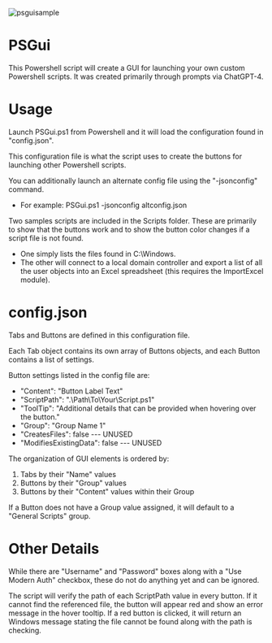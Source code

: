 ![psguisample](https://user-images.githubusercontent.com/132730427/236600874-23b1b6dc-8009-4f64-b31a-f618f6441c21.png)

# PSGui

This Powershell script will create a GUI for launching your own custom Powershell scripts.  It was created primarily through prompts via ChatGPT-4.

# Usage
Launch PSGui.ps1 from Powershell and it will load the configuration found in "config.json".

This configuration file is what the script uses to create the buttons for launching other Powershell scripts.

You can additionally launch an alternate config file using the "-jsonconfig" command.
* For example: PSGui.ps1 -jsonconfig altconfig.json

Two samples scripts are included in the Scripts folder.  These are primarily to show that the buttons work and to show the button color changes if a script file is not found.
* One simply lists the files found in C:\Windows\.
* The other will connect to a local domain controller and export a list of all the user objects into an Excel spreadsheet (this requires the ImportExcel module).

# config.json
Tabs and Buttons are defined in this configuration file.

Each Tab object contains its own array of Buttons objects, and each Button contains a list of settings.

Button settings listed in the config file are:
* "Content": "Button Label Text"
* "ScriptPath": ".\\Path\\To\\Your\\Script.ps1"
* "ToolTip": "Additional details that can be provided when hovering over the button."
* "Group": "Group Name 1"
* "CreatesFiles": false --- UNUSED
* "ModifiesExistingData": false --- UNUSED

The organization of GUI elements is ordered by:
1. Tabs by their "Name" values
2. Buttons by their "Group" values
3. Buttons by their "Content" values within their Group

If a Button does not have a Group value assigned, it will default to a "General Scripts" group.

# Other Details
While there are "Username" and "Password" boxes along with a "Use Modern Auth" checkbox, these do not do anything yet and can be ignored.

The script will verify the path of each ScriptPath value in every button.  If it cannot find the referenced file, the button will appear red and show an error message in the hover tooltip.  If a red button is clicked, it will return an Windows message stating the file cannot be found along with the path is checking.


